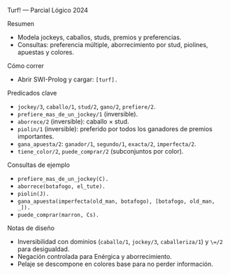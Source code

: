 Turf! — Parcial Lógico 2024

Resumen
- Modela jockeys, caballos, studs, premios y preferencias.
- Consultas: preferencia múltiple, aborrecimiento por stud, piolines, apuestas y colores.

Cómo correr
- Abrir SWI-Prolog y cargar: `[turf].`

Predicados clave
- `jockey/3`, `caballo/1`, `stud/2`, `gano/2`, `prefiere/2`.
- `prefiere_mas_de_un_jockey/1` (inversible).
- `aborrece/2` (inversible): caballo × stud.
- `piolin/1` (inversible): preferido por todos los ganadores de premios importantes.
- `gana_apuesta/2`: `ganador/1`, `segundo/1`, `exacta/2`, `imperfecta/2`.
- `tiene_color/2`, `puede_comprar/2` (subconjuntos por color).

Consultas de ejemplo
- `prefiere_mas_de_un_jockey(C).`
- `aborrece(botafogo, el_tute).`
- `piolin(J).`
- `gana_apuesta(imperfecta(old_man, botafogo), [botafogo, old_man, _]).`
- `puede_comprar(marron, Cs).`

Notas de diseño
- Inversibilidad con dominios (`caballo/1`, `jockey/3`, `caballeriza/1`) y `\=/2` para desigualdad.
- Negación controlada para Enérgica y aborrecimiento.
- Pelaje se descompone en colores base para no perder información.

